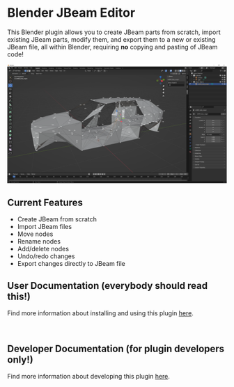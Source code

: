 # Blender JBeam Editor
This Blender plugin allows you to create JBeam parts from scratch, import existing JBeam parts, modify them, and export them to a new or existing JBeam file, all within Blender, requiring **no** copying and pasting of JBeam code!

![](blender.png)

## Current Features
* Create JBeam from scratch
* Import JBeam files
* Move nodes
* Rename nodes
* Add/delete nodes
* Undo/redo changes
* Export changes directly to JBeam file

## User Documentation (everybody should read this!)
Find more information about installing and using this plugin [here](docs/user/user_docs.md).

<br>

## Developer Documentation (for plugin developers only!)
Find more information about developing this plugin [here](docs/dev/dev_docs.md).